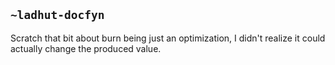 ## `~ladhut-docfyn`
Scratch that bit about burn being just an optimization, I didn't realize it could actually change the produced value.